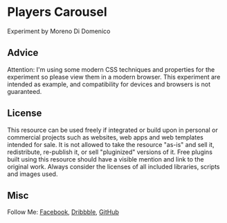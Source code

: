 # Players Carousel
Experiment by Moreno Di Domenico

## Advice
Attention: I'm using some modern CSS techniques and properties for the experiment so please view them in a modern browser.
This experiment are intended as example, and compatibility for devices and browsers is not guaranteed.

## License
This resource can be used freely if integrated or build upon in personal or commercial projects such as websites, web apps and web templates intended for sale. It is not allowed to take the resource "as-is" and sell it, redistribute, re-publish it, or sell "pluginized" versions of it. Free plugins built using this resource should have a visible mention and link to the original work. Always consider the licenses of all included libraries, scripts and images used.

## Misc
Follow Me: [Facebook](https://www.facebook.com/itsmorenodd), [Dribbble](http://www.dribbble.com/morenodd), [GitHub](https://github.com/morenodd)